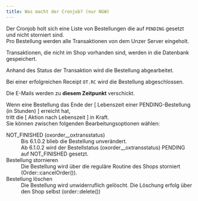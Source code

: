 ```yaml
---
title: Was macht der Cronjob? (nur NGW)
---
```



Der Cronjob holt sich eine Liste von Bestellungen die auf `PENDING` gesetzt und nicht storniert sind.<br> 
Pro Bestellung werden alle Transaktionen von dem Unzer Server eingeholt.

Transaktionen, die nicht im Shop vorhanden sind, werden in die Datenbank gespeichert.

Anhand des Status der Transaktion wird die Bestellung abgearbeitet.

Bei einer erfolgreichen Receipt `OT.RC` wird die Bestellung abgeschlossen.

Die E-Mails werden zu **diesem Zeitpunkt** verschickt.


Wenn eine Bestellung das Ende der [ Lebenszeit einer PENDING-Bestellung (in Stunden) ] erreicht hat,  
tritt die [ Aktion nach Lebenszeit ] in Kraft.  
Sie können zwischen folgenden Bearbeitungsoptionen wählen:
<dl>
<dt>NOT_FINISHED (oxorder__oxtransstatus)</dt>
<dd>Bis 6.1.0.2 blieb die Bestellung unverändert.</dd>
<dd>Ab 6.1.0.2 wird der Bestellstatus (oxorder__oxtransstatus) PENDING auf NOT_FINISHED gesetzt.</dd>
<dt>Bestellung stornieren</dt>
<dd>Die Bestellung wird über die reguläre Routine des Shops storniert (Order::cancelOrder()).</dd>
<dt>Bestellung l&ouml;schen</dt>
<dd>Die Bestellung wird unwiderruflich gelöscht. Die Löschung erfolg über den Shop selbst (order::delete()) </dd>
</dl>
